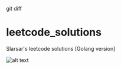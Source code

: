 git diff
# leetcode_solutions
Slarsar's leetcode solutions [Golang version]

![alt text](https://github.com/slarsar/leetcode_solutions/blob/master/LeetCode_Sharing.png)
